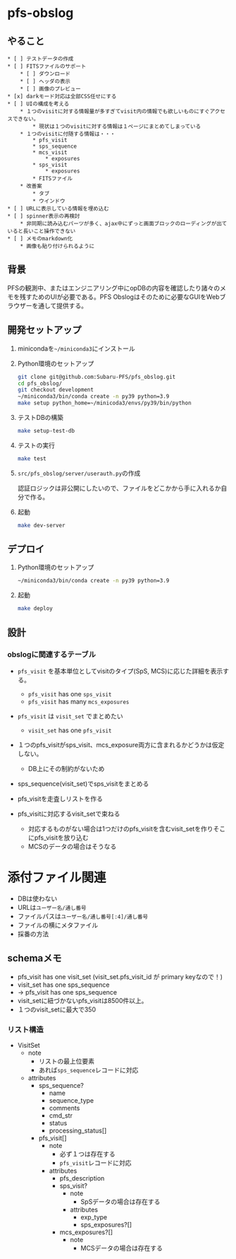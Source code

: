# pfs-obslog

## やること
    * [ ] テストデータの作成
    * [ ] FITSファイルのサポート
        * [ ] ダウンロード
        * [ ] ヘッダの表示
        * [ ] 画像のプレビュー
    * [x] darkモード対応は全部CSS任せにする
    * [ ] UIの構成を考える
        * １つのvisitに対する情報量が多すぎてvisit内の情報でも欲しいものにすぐアクセスできない。
            * 現状は１つのvisitに対する情報は１ページにまとめてしまっている
        * １つのvisitに付随する情報は・・・
            * pfs_visit
            * sps_sequence
            * mcs_visit
                * exposures
            * sps_visit
                * exposures
            * FITSファイル
        * 改善案
            * タブ
            * ウインドウ
    * [ ] URLに表示している情報を埋め込む
    * [ ] spinner表示の再検討
        * 非同期に読み込むパーツが多く、ajax中にずっと画面ブロックのローディングが出ていると長いこと操作できない
    * [ ] メモのmarkdown化
        * 画像も貼り付けられるように

## 背景

PFSの観測中、またはエンジニアリング中にopDBの内容を確認したり諸々のメモを残すためのUIが必要である。PFS Obslogはそのために必要なGUIをWebブラウザーを通して提供する。

## 開発セットアップ

1. minicondaを`~/miniconda3`にインストール
1. Python環境のセットアップ
    ```bash
    git clone git@github.com:Subaru-PFS/pfs_obslog.git
    cd pfs_obslog/
    git checkout development
    ~/miniconda3/bin/conda create -n py39 python=3.9
    make setup python_home=~/minicoda3/envs/py39/bin/python
    ```
1. テストDBの構築
    ```bash
    make setup-test-db  
    ```

1. テストの実行
    ```bash
    make test
    ```

1. `src/pfs_obslog/server/userauth.py`の作成

    認証ロジックは非公開にしたいので、ファイルをどこかから手に入れるか自分で作る。

1. 起動
    ```bash
    make dev-server
    ```

## デプロイ

1. Python環境のセットアップ
    ```bash
    ~/miniconda3/bin/conda create -n py39 python=3.9
    ```

1. 起動
    ```bash
    make deploy
    ```

## 設計

### obslogに関連するテーブル
* `pfs_visit` を基本単位としてvisitのタイプ(SpS, MCS)に応じた詳細を表示する。
    * `pfs_visit` has one `sps_visit`
    * `pfs_visit` has many `mcs_exposures`
* `pfs_visit` は `visit_set` でまとめたい
    * `visit_set` has one `pfs_visit`

* １つのpfs_visitがsps_visit、mcs_exposure両方に含まれるかどうかは仮定しない。
    * DB上にその制約がないため
* sps_sequence(visit_set)でsps_visitをまとめる
* pfs_visitを走査しリストを作る
* pfs_visitに対応するvisit_setで束ねる
    * 対応するものがない場合は1つだけのpfs_visitを含むvisit_setを作りそこにpfs_visitを放り込む
    * MCSのデータの場合はそうなる

# 添付ファイル関連

* DBは使わない
* URLは`ユーザー名/通し番号`
* ファイルパスは`ユーザー名/通し番号[:4]/通し番号`
* ファイルの横にメタファイル
* 採番の方法

## schemaメモ

* pfs_visit has one visit_set (visit_set.pfs_visit_id が primary keyなので！)
* visit_set has one sps_sequence
* -> pfs_visit has one sps_sequence
* visit_setに紐づかないpfs_visitは8500件以上。
* １つのvisit_setに最大で350

### リスト構造
* VisitSet
    * note
        * リストの最上位要素
        * あれば`sps_sequence`レコードに対応
    * attributes
        * sps_sequence?
            * name
            * sequence_type
            * comments
            * cmd_str
            * status
            * processing_status[]
        * pfs_visit[]
            * note
                * 必ず１つは存在する
                * `pfs_visit`レコードに対応
            * attributes
                * pfs_description
                * sps_visit?
                    * note
                        * SpSデータの場合は存在する
                    * attributes
                        * exp_type
                        * sps_exposures?[]
                * mcs_exposures?[]
                    * note
                        * MCSデータの場合は存在する
